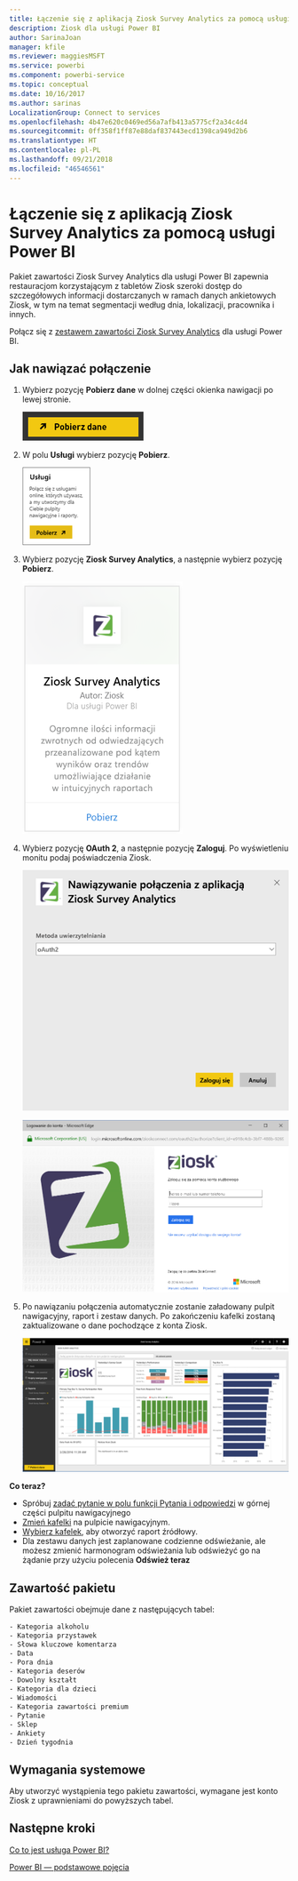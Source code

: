 ```yaml
---
title: Łączenie się z aplikacją Ziosk Survey Analytics za pomocą usługi Power BI
description: Ziosk dla usługi Power BI
author: SarinaJoan
manager: kfile
ms.reviewer: maggiesMSFT
ms.service: powerbi
ms.component: powerbi-service
ms.topic: conceptual
ms.date: 10/16/2017
ms.author: sarinas
LocalizationGroup: Connect to services
ms.openlocfilehash: 4b47e620c0469ed56a7afb413a5775cf2a34c4d4
ms.sourcegitcommit: 0ff358f1ff87e88daf837443ecd1398ca949d2b6
ms.translationtype: HT
ms.contentlocale: pl-PL
ms.lasthandoff: 09/21/2018
ms.locfileid: "46546561"
---
```

# <a name="connect-to-ziosk-survey-analytics-with-power-bi"></a>Łączenie się z aplikacją Ziosk Survey Analytics za pomocą usługi Power BI
Pakiet zawartości Ziosk Survey Analytics dla usługi Power BI zapewnia restauracjom korzystającym z tabletów Ziosk szeroki dostęp do szczegółowych informacji dostarczanych w ramach danych ankietowych Ziosk, w tym na temat segmentacji według dnia, lokalizacji, pracownika i innych.

Połącz się z [zestawem zawartości Ziosk Survey Analytics](https://app.powerbi.com/getdata/services/ziosk-survey-analytics) dla usługi Power BI.

## <a name="how-to-connect"></a>Jak nawiązać połączenie
1. Wybierz pozycję **Pobierz dane** w dolnej części okienka nawigacji po lewej stronie.  
   
    ![](media/service-connect-to-ziosk/getdata.png)
2. W polu **Usługi** wybierz pozycję **Pobierz**.  
   
    ![](media/service-connect-to-ziosk/services.png)
3. Wybierz pozycję **Ziosk Survey Analytics**, a następnie wybierz pozycję **Pobierz**.  
   
    ![](media/service-connect-to-ziosk/ziosk.png)
4. Wybierz pozycję **OAuth 2**, a następnie pozycję **Zaloguj**. Po wyświetleniu monitu podaj poświadczenia Ziosk.
   
    ![](media/service-connect-to-ziosk/creds.png)
   
    ![](media/service-connect-to-ziosk/creds2.png)
5. Po nawiązaniu połączenia automatycznie zostanie załadowany pulpit nawigacyjny, raport i zestaw danych. Po zakończeniu kafelki zostaną zaktualizowane o dane pochodzące z konta Ziosk.
   
    ![](media/service-connect-to-ziosk/dashboard.png)

**Co teraz?**

* Spróbuj [zadać pytanie w polu funkcji Pytania i odpowiedzi](consumer/end-user-q-and-a.md) w górnej części pulpitu nawigacyjnego
* [Zmień kafelki](service-dashboard-edit-tile.md) na pulpicie nawigacyjnym.
* [Wybierz kafelek](consumer/end-user-tiles.md), aby otworzyć raport źródłowy.
* Dla zestawu danych jest zaplanowane codzienne odświeżanie, ale możesz zmienić harmonogram odświeżania lub odświeżyć go na żądanie przy użyciu polecenia **Odśwież teraz**

## <a name="whats-included"></a>Zawartość pakietu
Pakiet zawartości obejmuje dane z następujących tabel:  

    - Kategoria alkoholu  
    - Kategoria przystawek  
    - Słowa kluczowe komentarza  
    - Data  
    - Pora dnia  
    - Kategoria deserów  
    - Dowolny kształt  
    - Kategoria dla dzieci  
    - Wiadomości  
    - Kategoria zawartości premium  
    - Pytanie  
    - Sklep  
    - Ankiety  
    - Dzień tygodnia  


## <a name="system-requirements"></a>Wymagania systemowe
Aby utworzyć wystąpienia tego pakietu zawartości, wymagane jest konto Ziosk z uprawnieniami do powyższych tabel.

## <a name="next-steps"></a>Następne kroki
[Co to jest usługa Power BI?](power-bi-overview.md)

[Power BI — podstawowe pojęcia](consumer/end-user-basic-concepts.md)

